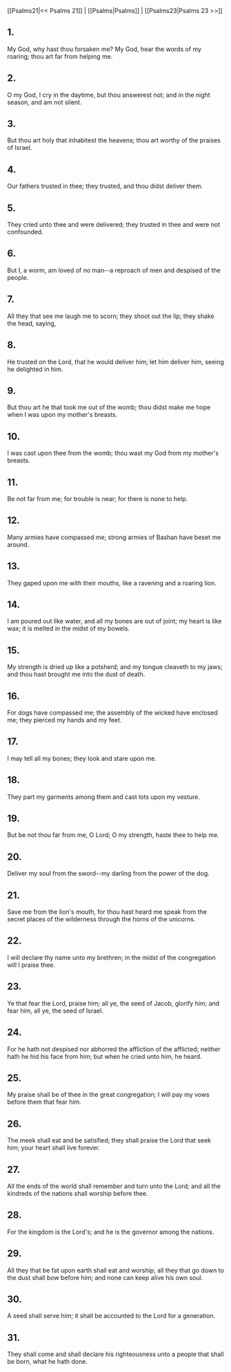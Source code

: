 [[Psalms21|<< Psalms 21]] | [[Psalms|Psalms]] | [[Psalms23|Psalms 23 >>]]
## 1.
My God, why hast thou forsaken me? My God, hear the words of my roaring; thou art far from helping me.
## 2.
O my God, I cry in the daytime, but thou answerest not; and in the night season, and am not silent.
## 3.
But thou art holy that inhabitest the heavens; thou art worthy of the praises of Israel.
## 4.
Our fathers trusted in thee; they trusted, and thou didst deliver them.
## 5.
They cried unto thee and were delivered; they trusted in thee and were not confounded.
## 6.
But I, a worm, am loved of no man\--a reproach of men and despised of the people.
## 7.
All they that see me laugh me to scorn; they shoot out the lip; they shake the head, saying,
## 8.
He trusted on the Lord, that he would deliver him; let him deliver him, seeing he delighted in him.
## 9.
But thou art he that took me out of the womb; thou didst make me hope when I was upon my mother\'s breasts.
## 10.
I was cast upon thee from the womb; thou wast my God from my mother\'s breasts.
## 11.
Be not far from me; for trouble is near; for there is none to help.
## 12.
Many armies have compassed me; strong armies of Bashan have beset me around.
## 13.
They gaped upon me with their mouths, like a ravening and a roaring lion.
## 14.
I am poured out like water, and all my bones are out of joint; my heart is like wax; it is melted in the midst of my bowels.
## 15.
My strength is dried up like a potsherd; and my tongue cleaveth to my jaws; and thou hast brought me into the dust of death.
## 16.
For dogs have compassed me; the assembly of the wicked have enclosed me; they pierced my hands and my feet.
## 17.
I may tell all my bones; they look and stare upon me.
## 18.
They part my garments among them and cast lots upon my vesture.
## 19.
But be not thou far from me, O Lord; O my strength, haste thee to help me.
## 20.
Deliver my soul from the sword\--my darling from the power of the dog.
## 21.
Save me from the lion\'s mouth, for thou hast heard me speak from the secret places of the wilderness through the horns of the unicorns.
## 22.
I will declare thy name unto my brethren; in the midst of the congregation will I praise thee.
## 23.
Ye that fear the Lord, praise him; all ye, the seed of Jacob, glorify him; and fear him, all ye, the seed of Israel.
## 24.
For he hath not despised nor abhorred the affliction of the afflicted; neither hath he hid his face from him; but when he cried unto him, he heard.
## 25.
My praise shall be of thee in the great congregation; I will pay my vows before them that fear him.
## 26.
The meek shall eat and be satisfied; they shall praise the Lord that seek him; your heart shall live forever.
## 27.
All the ends of the world shall remember and turn unto the Lord; and all the kindreds of the nations shall worship before thee.
## 28.
For the kingdom is the Lord\'s; and he is the governor among the nations.
## 29.
All they that be fat upon earth shall eat and worship; all they that go down to the dust shall bow before him; and none can keep alive his own soul.
## 30.
A seed shall serve him; it shall be accounted to the Lord for a generation.
## 31.
They shall come and shall declare his righteousness unto a people that shall be born, what he hath done.

